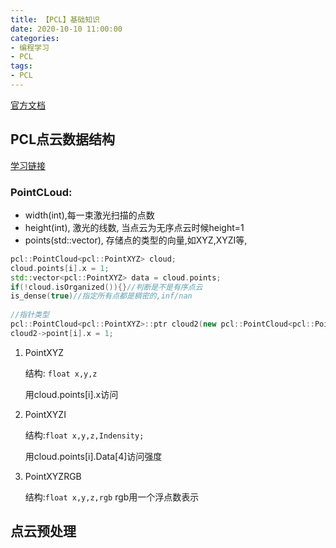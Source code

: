 ```yaml
---
title: 【PCL】基础知识
date: 2020-10-10 11:00:00
categories: 
- 编程学习
- PCL
tags:
- PCL
---
```


[官方文档](https://pcl.readthedocs.io/projects/tutorials/en/latest/walkthrough.html#common)

## PCL点云数据结构

[学习链接](https://blog.csdn.net/qq_30815237/article/details/86475877?utm_medium=distribute.pc_relevant.none-task-blog-BlogCommendFromMachineLearnPai2-1.nonecase&depth_1-utm_source=distribute.pc_relevant.none-task-blog-BlogCommendFromMachineLearnPai2-1.nonecase)

### **PointCLoud**:

+ width(int),每一束激光扫描的点数
+ height(int), 激光的线数, 当点云为无序点云时候height=1
+ points(std::vector), 存储点的类型的向量,如XYZ,XYZI等,

<!-- more-->

```C++
pcl::PointCloud<pcl::PointXYZ> cloud;
cloud.points[i].x = 1;
std::vector<pcl::PointXYZ> data = cloud.points;
if(!cloud.isOrganized()){}//判断是不是有序点云
is_dense(true)//指定所有点都是稠密的,inf/nan
    
//指针类型
pcl::PointCloud<pcl::PointXYZ>::ptr cloud2(new pcl::PointCloud<pcl::PointXYZ>);
cloud2->point[i].x = 1;
```

1. PointXYZ

   结构: `float x,y,z ` 

   用cloud.points[i].x访问

2. PointXYZI

   结构:`float x,y,z,Indensity;`

   用cloud.points[i].Data[4]访问强度

3. PointXYZRGB

   结构:`float x,y,z,rgb` rgb用一个浮点数表示

## 点云预处理

